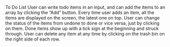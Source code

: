 To Do List
User can write todo items in an input, and can add the items to an array by clicking the “Add” button.
Every time user adds an item, all the items are displayed on the screen, the latest one on top.
User can change the status of the items from undone to done or vice versa, just by clicking on them. Done items show up with a tick sign at the beginning and struck through.
User can delete any item at any time by clicking on the trash bin on the right side of each row.
